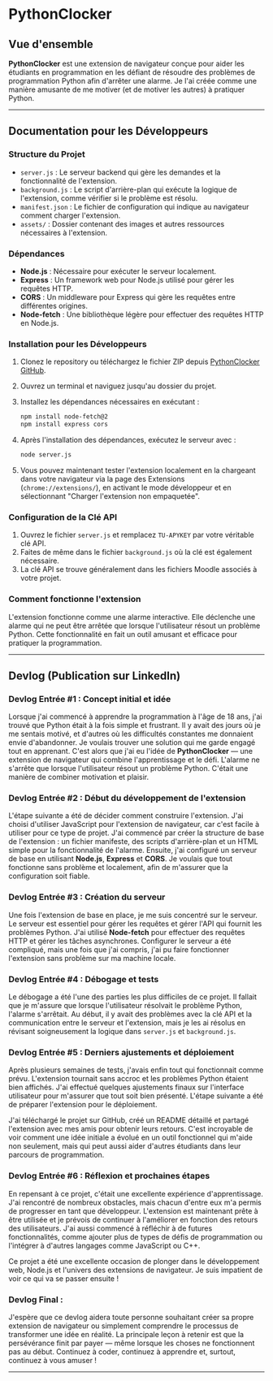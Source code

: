 # PythonClocker

## Vue d'ensemble
**PythonClocker** est une extension de navigateur conçue pour aider les étudiants en programmation en les défiant de résoudre des problèmes de programmation Python afin d'arrêter une alarme. Je l'ai créée comme une manière amusante de me motiver (et de motiver les autres) à pratiquer Python.

---

## Documentation pour les Développeurs

### Structure du Projet

- `server.js` : Le serveur backend qui gère les demandes et la fonctionnalité de l'extension.
- `background.js` : Le script d'arrière-plan qui exécute la logique de l'extension, comme vérifier si le problème est résolu.
- `manifest.json` : Le fichier de configuration qui indique au navigateur comment charger l'extension.
- `assets/` : Dossier contenant des images et autres ressources nécessaires à l'extension.

### Dépendances

- **Node.js** : Nécessaire pour exécuter le serveur localement.
- **Express** : Un framework web pour Node.js utilisé pour gérer les requêtes HTTP.
- **CORS** : Un middleware pour Express qui gère les requêtes entre différentes origines.
- **Node-fetch** : Une bibliothèque légère pour effectuer des requêtes HTTP en Node.js.

### Installation pour les Développeurs

1. Clonez le repository ou téléchargez le fichier ZIP depuis [PythonClocker GitHub](https://github.com/erneupa/PythonClocker).
2. Ouvrez un terminal et naviguez jusqu'au dossier du projet.
3. Installez les dépendances nécessaires en exécutant :

    ```bash
    npm install node-fetch@2
    npm install express cors
    ```

4. Après l'installation des dépendances, exécutez le serveur avec :

    ```bash
    node server.js
    ```

5. Vous pouvez maintenant tester l'extension localement en la chargeant dans votre navigateur via la page des Extensions (`chrome://extensions/`), en activant le mode développeur et en sélectionnant "Charger l'extension non empaquetée".

### Configuration de la Clé API

1. Ouvrez le fichier `server.js` et remplacez `TU-APYKEY` par votre véritable clé API.
2. Faites de même dans le fichier `background.js` où la clé est également nécessaire.
3. La clé API se trouve généralement dans les fichiers Moodle associés à votre projet.

### Comment fonctionne l'extension

L'extension fonctionne comme une alarme interactive. Elle déclenche une alarme qui ne peut être arrêtée que lorsque l'utilisateur résout un problème Python. Cette fonctionnalité en fait un outil amusant et efficace pour pratiquer la programmation.

---

## Devlog (Publication sur LinkedIn)

### **Devlog Entrée #1 : Concept initial et idée**

Lorsque j'ai commencé à apprendre la programmation à l'âge de 18 ans, j'ai trouvé que Python était à la fois simple et frustrant. Il y avait des jours où je me sentais motivé, et d'autres où les difficultés constantes me donnaient envie d'abandonner. Je voulais trouver une solution qui me garde engagé tout en apprenant. C'est alors que j'ai eu l'idée de **PythonClocker** — une extension de navigateur qui combine l'apprentissage et le défi. L'alarme ne s'arrête que lorsque l'utilisateur résout un problème Python. C'était une manière de combiner motivation et plaisir.

### **Devlog Entrée #2 : Début du développement de l'extension**

L'étape suivante a été de décider comment construire l'extension. J'ai choisi d'utiliser JavaScript pour l'extension de navigateur, car c'est facile à utiliser pour ce type de projet. J'ai commencé par créer la structure de base de l'extension : un fichier manifeste, des scripts d'arrière-plan et un HTML simple pour la fonctionnalité de l'alarme. Ensuite, j'ai configuré un serveur de base en utilisant **Node.js**, **Express** et **CORS**. Je voulais que tout fonctionne sans problème et localement, afin de m'assurer que la configuration soit fiable.

### **Devlog Entrée #3 : Création du serveur**

Une fois l'extension de base en place, je me suis concentré sur le serveur. Le serveur est essentiel pour gérer les requêtes et gérer l'API qui fournit les problèmes Python. J'ai utilisé **Node-fetch** pour effectuer des requêtes HTTP et gérer les tâches asynchrones. Configurer le serveur a été compliqué, mais une fois que j'ai compris, j'ai pu faire fonctionner l'extension sans problème sur ma machine locale.

### **Devlog Entrée #4 : Débogage et tests**

Le débogage a été l'une des parties les plus difficiles de ce projet. Il fallait que je m'assure que lorsque l'utilisateur résolvait le problème Python, l'alarme s'arrêtait. Au début, il y avait des problèmes avec la clé API et la communication entre le serveur et l'extension, mais je les ai résolus en révisant soigneusement la logique dans `server.js` et `background.js`.

### **Devlog Entrée #5 : Derniers ajustements et déploiement**

Après plusieurs semaines de tests, j'avais enfin tout qui fonctionnait comme prévu. L'extension tournait sans accroc et les problèmes Python étaient bien affichés. J'ai effectué quelques ajustements finaux sur l'interface utilisateur pour m'assurer que tout soit bien présenté. L'étape suivante a été de préparer l'extension pour le déploiement.

J'ai téléchargé le projet sur GitHub, créé un README détaillé et partagé l'extension avec mes amis pour obtenir leurs retours. C'est incroyable de voir comment une idée initiale a évolué en un outil fonctionnel qui m'aide non seulement, mais qui peut aussi aider d'autres étudiants dans leur parcours de programmation.

### **Devlog Entrée #6 : Réflexion et prochaines étapes**

En repensant à ce projet, c'était une excellente expérience d'apprentissage. J'ai rencontré de nombreux obstacles, mais chacun d'entre eux m'a permis de progresser en tant que développeur. L'extension est maintenant prête à être utilisée et je prévois de continuer à l'améliorer en fonction des retours des utilisateurs. J'ai aussi commencé à réfléchir à de futures fonctionnalités, comme ajouter plus de types de défis de programmation ou l'intégrer à d'autres langages comme JavaScript ou C++.

Ce projet a été une excellente occasion de plonger dans le développement web, Node.js et l'univers des extensions de navigateur. Je suis impatient de voir ce qui va se passer ensuite !

### **Devlog Final :**

J'espère que ce devlog aidera toute personne souhaitant créer sa propre extension de navigateur ou simplement comprendre le processus de transformer une idée en réalité. La principale leçon à retenir est que la persévérance finit par payer — même lorsque les choses ne fonctionnent pas au début. Continuez à coder, continuez à apprendre et, surtout, continuez à vous amuser !

---
